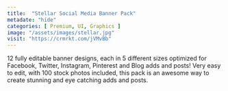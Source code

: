 ```yaml
---
title:  "Stellar Social Media Banner Pack"
metadate: "hide"
categories: [ Premium, UI, Graphics ]
image: "/assets/images/stellar.jpg"
visit: "https://crmrkt.com/jVMvBb"
---
```

12 fully editable banner designs, each in 5 different sizes optimized for Facebook, Twitter, Instagram, Pinterest and Blog adds and posts! Very easy to edit, with 100 stock photos included, this pack is an awesome way to create stunning and eye catching adds and posts.